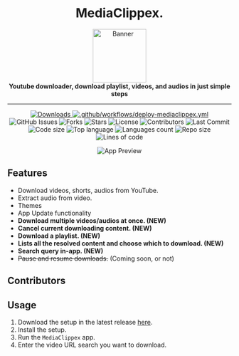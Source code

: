 <div align="center">
  <h1>MediaClippex.</h1>
  <img src="https://raw.githubusercontent.com/pitzzahh/MediaClippex/main/MediaClippex/Resources/Icon.ico" alt="Banner" width="120" />
  <br>  
  <b>Youtube downloader, download playlist, videos, and audios in just simple steps</b>
</div>

___

<p align="center">
  <a title="Downloads" target="_blank" href="https://github.com/pitzzahh/MediaClippex/releases">
    <img src="https://img.shields.io/github/downloads/pitzzahh/MediaClippex/total.svg?style=flat-square&color=blueviolet" alt="Downloads">
  </a>
  <a href="https://github.com/pitzzahh/MediaClippex/actions/workflows/deploy-mediaclippex.yml">
    <img src="https://github.com/pitzzahh/MediaClippex/actions/workflows/deploy-mediaclippex.yml/badge.svg" alt=".github/workflows/deploy-mediaclippex.yml">
  </a>
  <img src="https://img.shields.io/github/issues/pitzzahh/MediaClippex" alt="GitHub Issues">
  <img src="https://img.shields.io/github/forks/pitzzahh/MediaClippex" alt="Forks">
  <img src="https://img.shields.io/github/stars/pitzzahh/MediaClippex" alt="Stars">
  <img src="https://img.shields.io/github/license/pitzzahh/MediaClippex" alt="License">
  <img src="https://img.shields.io/github/contributors/pitzzahh/MediaClippex" alt="Contributors">
  <img src="https://img.shields.io/github/last-commit/pitzzahh/MediaClippex" alt="Last Commit">
  <img src="https://img.shields.io/github/languages/code-size/pitzzahh/MediaClippex" alt="Code size">
  <img src="https://img.shields.io/github/languages/top/pitzzahh/MediaClippex" alt="Top language">
  <img src="https://img.shields.io/github/languages/count/pitzzahh/MediaClippex" alt="Languages count">
  <img src="https://img.shields.io/github/repo-size/pitzzahh/MediaClippex" alt="Repo size">
  <img src="https://img.shields.io/tokei/lines/github/pitzzahh/MediaClippex?label=lines%20of%20code" alt="Lines of code">
</p>

<div align="center">
  <img src="preview.gif" alt="App Preview" />
</div>

## Features
- Download videos, shorts, audios from YouTube.
- Extract audio from video.
- Themes
- App Update functionality
- **Download multiple videos/audios at once. (NEW)**
- **Cancel current downloading content. (NEW)** 
- **Download a playlist. (NEW)**
- **Lists all the resolved content and choose which to download. (NEW)**
- **Search query in-app. (NEW)**
- ~~Pause and resume downloads.~~ (Coming soon, or not)

## Contributors

## Usage
1. Download the setup in the latest release [here](https://github.com/pitzzahh/MediaClippex/releases/latest).
2. Install the setup.
3. Run the `MediaClippex` app.
4. Enter the video URL search you want to download.
